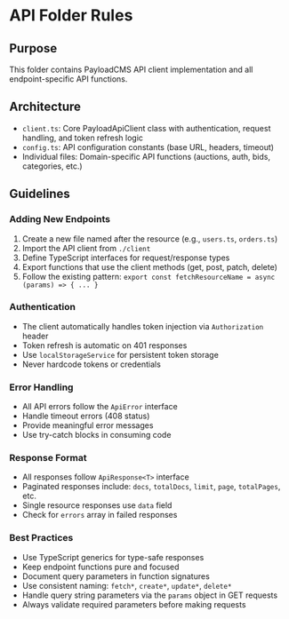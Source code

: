 # API Folder Rules

## Purpose
This folder contains PayloadCMS API client implementation and all endpoint-specific API functions.

## Architecture
- `client.ts`: Core PayloadApiClient class with authentication, request handling, and token refresh logic
- `config.ts`: API configuration constants (base URL, headers, timeout)
- Individual files: Domain-specific API functions (auctions, auth, bids, categories, etc.)

## Guidelines

### Adding New Endpoints
1. Create a new file named after the resource (e.g., `users.ts`, `orders.ts`)
2. Import the API client from `./client`
3. Define TypeScript interfaces for request/response types
4. Export functions that use the client methods (get, post, patch, delete)
5. Follow the existing pattern: `export const fetchResourceName = async (params) => { ... }`

### Authentication
- The client automatically handles token injection via `Authorization` header
- Token refresh is automatic on 401 responses
- Use `localStorageService` for persistent token storage
- Never hardcode tokens or credentials

### Error Handling
- All API errors follow the `ApiError` interface
- Handle timeout errors (408 status)
- Provide meaningful error messages
- Use try-catch blocks in consuming code

### Response Format
- All responses follow `ApiResponse<T>` interface
- Paginated responses include: `docs`, `totalDocs`, `limit`, `page`, `totalPages`, etc.
- Single resource responses use `data` field
- Check for `errors` array in failed responses

### Best Practices
- Use TypeScript generics for type-safe responses
- Keep endpoint functions pure and focused
- Document query parameters in function signatures
- Use consistent naming: `fetch*`, `create*`, `update*`, `delete*`
- Handle query string parameters via the `params` object in GET requests
- Always validate required parameters before making requests
